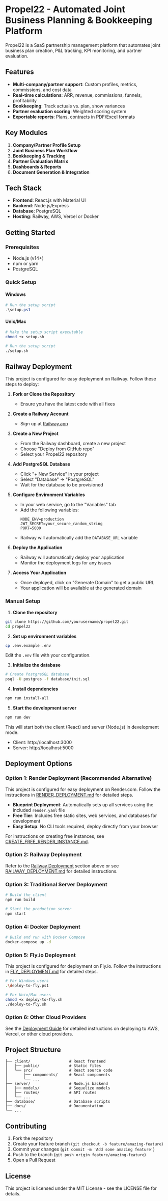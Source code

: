 # Propel22 - Automated Joint Business Planning & Bookkeeping Platform

Propel22 is a SaaS partnership management platform that automates joint business plan creation, P&L tracking, KPI monitoring, and partner evaluation.

## Features

- **Multi-company/partner support**: Custom profiles, metrics, commissions, and cost data
- **Real-time calculations**: ARR, revenue, commissions, funnels, profitability
- **Bookkeeping**: Track actuals vs. plan, show variances
- **Partner evaluation scoring**: Weighted scoring system
- **Exportable reports**: Plans, contracts in PDF/Excel formats

## Key Modules

1. **Company/Partner Profile Setup**
2. **Joint Business Plan Workflow**
3. **Bookkeeping & Tracking**
4. **Partner Evaluation Matrix**
5. **Dashboards & Reports**
6. **Document Generation & Integration**

## Tech Stack

- **Frontend**: React.js with Material UI
- **Backend**: Node.js/Express
- **Database**: PostgreSQL
- **Hosting**: Railway, AWS, Vercel or Docker

## Getting Started

### Prerequisites

- Node.js (v14+)
- npm or yarn
- PostgreSQL

### Quick Setup

#### Windows

```powershell
# Run the setup script
.\setup.ps1
```

#### Unix/Mac

```bash
# Make the setup script executable
chmod +x setup.sh

# Run the setup script
./setup.sh
```

## Railway Deployment

This project is configured for easy deployment on Railway. Follow these steps to deploy:

1. **Fork or Clone the Repository**
   - Ensure you have the latest code with all fixes

2. **Create a Railway Account**
   - Sign up at [Railway.app](https://railway.app/)

3. **Create a New Project**
   - From the Railway dashboard, create a new project
   - Choose "Deploy from GitHub repo"
   - Select your Propel22 repository

4. **Add PostgreSQL Database**
   - Click "+ New Service" in your project
   - Select "Database" → "PostgreSQL"
   - Wait for the database to be provisioned

5. **Configure Environment Variables**
   - In your web service, go to the "Variables" tab
   - Add the following variables:
     ```
     NODE_ENV=production
     JWT_SECRET=your_secure_random_string
     PORT=5000
     ```
   - Railway will automatically add the `DATABASE_URL` variable

6. **Deploy the Application**
   - Railway will automatically deploy your application
   - Monitor the deployment logs for any issues

7. **Access Your Application**
   - Once deployed, click on "Generate Domain" to get a public URL
   - Your application will be available at the generated domain

### Manual Setup

1. **Clone the repository**

```bash
git clone https://github.com/yourusername/propel22.git
cd propel22
```

2. **Set up environment variables**

```bash
cp .env.example .env
```

Edit the `.env` file with your configuration.

3. **Initialize the database**

```bash
# Create PostgreSQL database
psql -U postgres -f database/init.sql
```

4. **Install dependencies**

```bash
npm run install-all
```

5. **Start the development server**

```bash
npm run dev
```

This will start both the client (React) and server (Node.js) in development mode.

- Client: http://localhost:3000
- Server: http://localhost:5000

## Deployment Options

### Option 1: Render Deployment (Recommended Alternative)

This project is configured for easy deployment on Render.com. Follow the instructions in [RENDER_DEPLOYMENT.md](RENDER_DEPLOYMENT.md) for detailed steps.

- **Blueprint Deployment**: Automatically sets up all services using the included `render.yaml` file
- **Free Tier**: Includes free static sites, web services, and databases for development
- **Easy Setup**: No CLI tools required, deploy directly from your browser

For instructions on creating free instances, see [CREATE_FREE_RENDER_INSTANCE.md](CREATE_FREE_RENDER_INSTANCE.md).

### Option 2: Railway Deployment

Refer to the [Railway Deployment](#railway-deployment) section above or see [RAILWAY_DEPLOYMENT.md](RAILWAY_DEPLOYMENT.md) for detailed instructions.

### Option 3: Traditional Server Deployment

```bash
# Build the client
npm run build

# Start the production server
npm start
```

### Option 4: Docker Deployment

```bash
# Build and run with Docker Compose
docker-compose up -d
```

### Option 5: Fly.io Deployment

This project is configured for deployment on Fly.io. Follow the instructions in [FLY_DEPLOYMENT.md](FLY_DEPLOYMENT.md) for detailed steps.

```bash
# For Windows users
.\deploy-to-fly.ps1

# For Unix/Mac users
chmod +x deploy-to-fly.sh
./deploy-to-fly.sh
```

### Option 6: Other Cloud Providers

See the [Deployment Guide](docs/deployment-guide.md) for detailed instructions on deploying to AWS, Vercel, or other cloud providers.

## Project Structure

```
├── client/                 # React frontend
│   ├── public/             # Static files
│   └── src/                # React source code
│       ├── components/     # React components
│       └── ...            
├── server/                 # Node.js backend
│   ├── models/             # Sequelize models
│   ├── routes/             # API routes
│   └── ...                
├── database/               # Database scripts
├── docs/                   # Documentation
└── ...                    
```

## Contributing

1. Fork the repository
2. Create your feature branch (`git checkout -b feature/amazing-feature`)
3. Commit your changes (`git commit -m 'Add some amazing feature'`)
4. Push to the branch (`git push origin feature/amazing-feature`)
5. Open a Pull Request

## License

This project is licensed under the MIT License - see the LICENSE file for details.